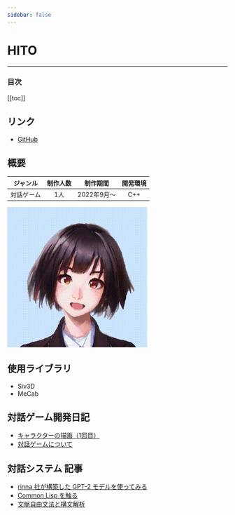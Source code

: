 ```yaml
---
sidebar: false
---
```


# HITO

---
### 目次
[[toc]]

## リンク
- [GitHub](https://github.com/guinpen98/HITO)

## 概要
|ジャンル|制作人数|制作期間|開発環境|
|:---:|:---:|:---:|:---:|
|対話ゲーム|1人|2022年9月～|C++|
![HITO](../.vuepress/public/imgs/articles/HITO-diary/1/3.gif)

## 使用ライブラリ
- Siv3D
- MeCab

## 対話ゲーム開発日記
- [キャラクターの描画（1回目）](../articles/HITO-diary1.html)
- [対話ゲームについて](../articles/HITO-diary2.html)

## 対話システム 記事
- [rinna 社が構築した GPT-2 モデルを使ってみる](../articles/GPT-2.html)
- [Common Lisp を触る](../articles/Lisp.html)
- [文脈自由文法と構文解析](../articles/phrase-structure-grammar.html)
